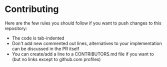 # Contributing

Here are the few rules you should follow if you want to push changes to this repository:
- The code is tab-indented
- Don't add new commented out lines, alternatives to your implementation can be discussed in the PR itself
- You can create/add a line to a CONTRIBUTORS.md file if you want to (but no links except to github.com profiles)
